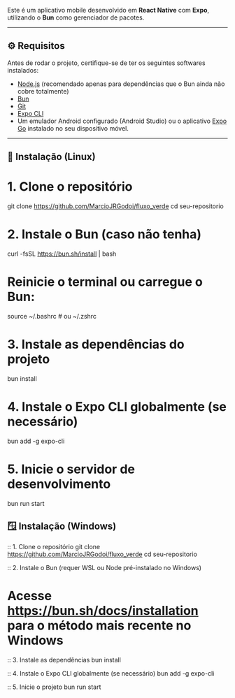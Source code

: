 Este é um aplicativo mobile desenvolvido em **React Native** com **Expo**, utilizando o **Bun** como gerenciador de pacotes.

---

## ⚙️ Requisitos

Antes de rodar o projeto, certifique-se de ter os seguintes softwares instalados:

- [Node.js](https://nodejs.org/) (recomendado apenas para dependências que o Bun ainda não cobre totalmente)
- [Bun](https://bun.sh/)
- [Git](https://git-scm.com/)
- [Expo CLI](https://docs.expo.dev/workflow/expo-cli/)
- Um emulador Android configurado (Android Studio) ou o aplicativo [Expo Go](https://expo.dev/client) instalado no seu dispositivo móvel.

---

## 🐧 Instalação (Linux)


# 1. Clone o repositório
git clone https://github.com/MarcioJRGodoi/fluxo_verde
cd seu-repositorio

# 2. Instale o Bun (caso não tenha)
curl -fsSL https://bun.sh/install | bash

# Reinicie o terminal ou carregue o Bun:
source ~/.bashrc  # ou ~/.zshrc

# 3. Instale as dependências do projeto
bun install

# 4. Instale o Expo CLI globalmente (se necessário)
bun add -g expo-cli

# 5. Inicie o servidor de desenvolvimento
bun run start



## 🪟 Instalação (Windows)

:: 1. Clone o repositório
git clone https://github.com/MarcioJRGodoi/fluxo_verde
cd seu-repositorio

:: 2. Instale o Bun (requer WSL ou Node pré-instalado no Windows)
# Acesse https://bun.sh/docs/installation para o método mais recente no Windows

:: 3. Instale as dependências
bun install

:: 4. Instale o Expo CLI globalmente (se necessário)
bun add -g expo-cli

:: 5. Inicie o projeto
bun run start

